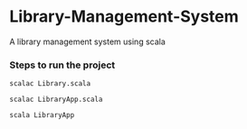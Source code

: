 # Library-Management-System

A library management system using scala

### Steps to run the project

```
scalac Library.scala
```

```
scalac LibraryApp.scala
```

```
scala LibraryApp
```
